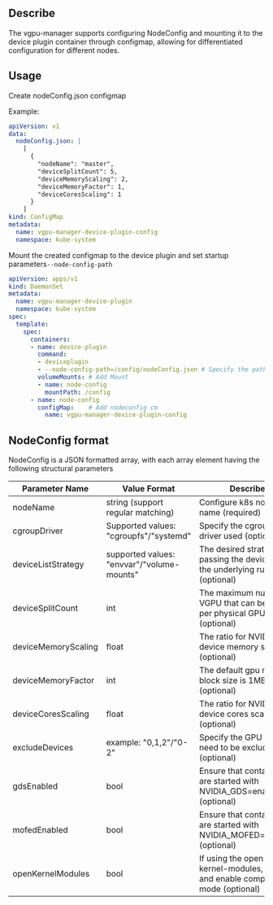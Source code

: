 ## Describe

The vgpu-manager supports configuring NodeConfig and mounting it to the device plugin container through configmap, allowing for differentiated configuration for different nodes.

## Usage

Create nodeConfig.json configmap

Example:

```yaml
apiVersion: v1
data:
  nodeConfig.json: |
    [
      {
        "nodeName": "master",
        "deviceSplitCount": 5,
        "deviceMemoryScaling": 2,
        "deviceMemoryFactor": 1,
        "deviceCoresScaling": 1
      }
    ]
kind: ConfigMap
metadata:
  name: vgpu-manager-device-plugin-config
  namespace: kube-system
```

Mount the created configmap to the device plugin and set startup parameters`--node-config-path`

```yaml
apiVersion: apps/v1
kind: DaemonSet
metadata:
  name: vgpu-manager-device-plugin
  namespace: kube-system
spec:
  template:
    spec:
      containers:
      - name: device-plugin
        command:
        - deviceplugin
        - --node-config-path=/config/nodeConfig.json # Specify the path of the nodeconfig file
        volumeMounts: # Add Mount
        - name: node-config
          mountPath: /config        
      - name: node-config
        configMap:    # Add nodeconfig cm
          name: vgpu-manager-device-plugin-config
```

## NodeConfig format

NodeConfig is a JSON formatted array, with each array element having the following structural parameters

| Parameter Name      | Value Format                               | Describe                                                                               |
|---------------------|--------------------------------------------|----------------------------------------------------------------------------------------|
| nodeName            | string (support regular matching)          | Configure k8s node name (required)                                                     |
| cgroupDriver        | Supported values: "cgroupfs"/"systemd"     | Specify the cgroup driver used (optional)                                              |
| deviceListStrategy  | supported values: "envvar"/"volume-mounts" | The desired strategy for passing the device list to the underlying runtime (optional)  |
| deviceSplitCount    | int                                        | The maximum number of VGPU that can be split per physical GPU (optional)               |
| deviceMemoryScaling | float                                      | The ratio for NVIDIA device memory scaling (optional)                                  |
| deviceMemoryFactor  | int                                        | The default gpu memory block size is 1MB (optional)                                    |
| deviceCoresScaling  | float                                      | The ratio for NVIDIA device cores scaling (optional)                                   |
| excludeDevices      | example: "0,1,2"/"0-2"                     | Specify the GPU IDs that need to be excluded (optional)                                |
| gdsEnabled          | bool                                       | Ensure that containers are started with NVIDIA_GDS=enabled (optional)                  |
| mofedEnabled        | bool                                       | Ensure that containers are started with NVIDIA_MOFED=enabled (optional)                |
| openKernelModules   | bool                                       | If using the open-gpu-kernel-modules, open it and enable compatibility mode (optional) |
